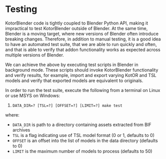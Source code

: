 # Testing

KotorBlender code is tightly coupled to Blender Python API, making it impractical to test KotorBlender outside of Blender. At the same time, Blender is a moving target, where new versions of Blender often introduce breaking changes. Therefore, in addition to manual testing, it is a good idea to have an automated test suite, that we are able to run quickly and often, and that is able to verify that addon functionality works as expected across multiple versions of Blender.

We can achieve the above by executing test scripts in Blender in background mode. These scripts should invoke KotorBlender functionality and verify results, for example, import and export varying KotOR and TSL models and verify that exported models are equivalent to originals.

In order to run the test suite, execute the following from a terminal on Linux or use MSYS on Windows:

1. `DATA_DIR=? [TSL=?] [OFFSET=?] [LIMIT=?] make test`

where:

- `DATA_DIR` is path to a directory containing assets extracted from BIF archives
- `TSL` is a flag indicating use of TSL model format (0 or 1, defaults to 0)
- `OFFSET` is an offset into the list of models in the data directory (defaults to 0)
- `LIMIT` is the maximum number of models to process (defaults to 50)
